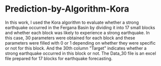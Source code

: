 # Prediction-by-Algorithm-Kora
In this work, I used the Kora algorithm to evaluate whether a strong earthquake occurred in the Fergana Basin by dividing it into 17 small blocks and whether each block was likely to experience a strong earthquake. In this case, 30 parameters were obtained for each block and these parameters were filled with 0 or 1 depending on whether they were specific or not for this block. And the 30th column "Target" indicates whether a strong earthquake occurred in this block or not.
The Data_30 file is an excel file prepared for 17 blocks for earthquake forecasting.
